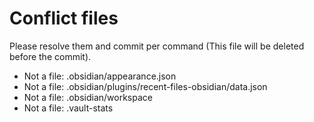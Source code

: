 # Conflict files
Please resolve them and commit per command (This file will be deleted before the commit).
- Not a file: .obsidian/appearance.json
- Not a file: .obsidian/plugins/recent-files-obsidian/data.json
- Not a file: .obsidian/workspace
- Not a file: .vault-stats